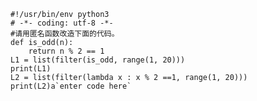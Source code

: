 


    #!/usr/bin/env python3
    # -*- coding: utf-8 -*-
    #请用匿名函数改造下面的代码。
    def is_odd(n):
        return n % 2 == 1
    L1 = list(filter(is_odd, range(1, 20)))
    print(L1)
    L2 = list(filter(lambda x : x % 2 ==1, range(1, 20)))
    print(L2)a`enter code here`